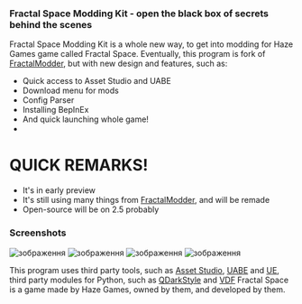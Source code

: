### Fractal Space Modding Kit - open the black box of secrets behind the scenes
Fractal Space Modding Kit is a whole new way, to get into modding for Haze Games game called Fractal Space. Eventually, this program is fork of [FractalModder](https://github.com/Angularity-Space/FractalModder), but with new design and features, such as:
 - Quick access to Asset Studio and UABE
 - Download menu for mods
 - Config Parser
 - Installing BepInEx
 - And quick launching whole game!
 - 
# QUICK REMARKS!
 - It's in early preview
 - It's still using many things from [FractalModder](https://github.com/Angularity-Space/FractalModder), and will be remade
 - Open-source will be on 2.5 probably

### Screenshots
![зображення](https://user-images.githubusercontent.com/72987745/190471197-037d1339-80f5-4f67-ab92-914f865366fe.png)
![зображення](https://user-images.githubusercontent.com/72987745/190471295-7e58c1d0-d0ca-4fa0-9fe8-18e0c7d981cb.png)
![зображення](https://user-images.githubusercontent.com/72987745/190471343-0f1f49e8-4c1f-4d6c-b2bb-0c7399bbd8df.png)
![зображення](https://user-images.githubusercontent.com/72987745/190471363-eb228228-46ba-4625-835a-cc0627db31a2.png)


This program uses third party tools, such as [Asset Studio](https://github.com/Perfare/AssetStudio/releases), [UABE](https://github.com/SeriousCache/UABE) and [UE](https://github.com/sinai-dev/UnityExplorer), third party modules for Python, such as [QDarkStyle](https://github.com/ColinDuquesnoy/QDarkStyleSheet) and [VDF](https://pypi.org/project/vdf/) Fractal Space is a game made by Haze Games, owned by them, and developed by them.
